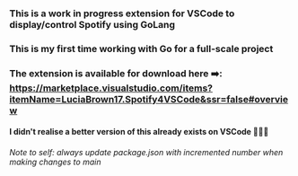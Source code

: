 ### This is a work in progress extension for VSCode to display/control Spotify using GoLang

### This is my first time working with Go for a full-scale project

### The extension is available for download here ➡️: https://marketplace.visualstudio.com/items?itemName=LuciaBrown17.Spotify4VSCode&ssr=false#overview

#### I didn't realise a better version of this already exists on VSCode :deaf_woman::disappointed_relieved:

###### Note to self: always update package.json with incremented number when making changes to main
